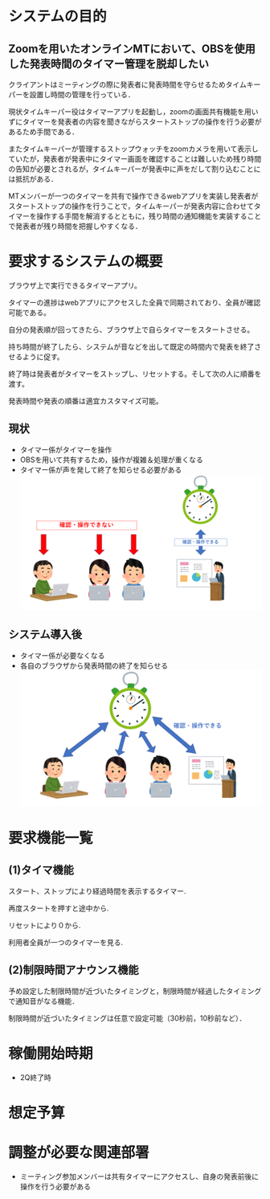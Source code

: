 # システムの目的
## Zoomを用いたオンラインMTにおいて、OBSを使用した発表時間のタイマー管理を脱却したい

クライアントはミーティングの際に発表者に発表時間を守らせるためタイムキーパーを設置し時間の管理を行っている．

現状タイムキーパー役はタイマーアプリを起動し，zoomの画面共有機能を用いずにタイマーを発表者の内容を聞きながらスタートストップの操作を行う必要があるため手間である．

またタイムキーパーが管理するストップウォッチをzoomカメラを用いて表示していたが，発表者が発表中にタイマー画面を確認することは難しいため残り時間の告知が必要とされるが，タイムキーパーが発表中に声をだして割り込むことには抵抗がある．

MTメンバーが一つのタイマーを共有で操作できるwebアプリを実装し発表者がスタートストップの操作を行うことで，タイムキーパーが発表内容に合わせてタイマーを操作する手間を解消するとともに，残り時間の通知機能を実装することで発表者が残り時間を把握しやすくなる．

# 要求するシステムの概要
ブラウザ上で実行できるタイマーアプリ。

タイマーの進捗はwebアプリにアクセスした全員で同期されており、全員が確認可能である。

自分の発表順が回ってきたら、ブラウザ上で自らタイマーをスタートさせる。

持ち時間が終了したら、システムが音などを出して既定の時間内で発表を終了させるように促す。

終了時は発表者がタイマーをストップし、リセットする。そして次の人に順番を渡す。

発表時間や発表の順番は適宜カスタマイズ可能。

## 現状
- タイマー係がタイマーを操作
- OBSを用いて共有するため，操作が複雑＆処理が重くなる
- タイマー係が声を発して終了を知らせる必要がある
![before](./before.png)

## システム導入後
- タイマー係が必要なくなる
- 各自のブラウザから発表時間の終了を知らせる
![after](./after.png)

# 要求機能一覧
## (1)タイマ機能
スタート、ストップにより経過時間を表示するタイマー.

再度スタートを押すと途中から.

リセットにより０から.

利用者全員が一つのタイマーを見る.

## (2)制限時間アナウンス機能

予め設定した制限時間が近づいたタイミングと，制限時間が経過したタイミングで通知音がなる機能．

制限時間が近づいたタイミングは任意で設定可能（30秒前，10秒前など）．

# 稼働開始時期
- 2Q終了時
# 想定予算

# 調整が必要な関連部署
- ミーティング参加メンバーは共有タイマーにアクセスし、自身の発表前後に操作を行う必要がある

